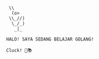      \\
      (o>
     \\_//)
      \_/_)
       _|_

    HALO! SAYA SEDANG BELAJAR GOLANG!

    Cluck! 🐔📚
